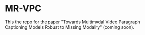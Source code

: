 # MR-VPC

This the repo for the paper "Towards Multimodal Video Paragraph Captioning Models Robust to Missing Modality" (coming soon).
